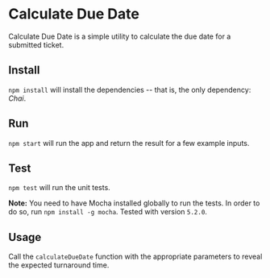 # Calculate Due Date

Calculate Due Date is a simple utility to calculate the due date for a submitted ticket.

## Install

`npm install` will install the dependencies -- that is, the only dependency: _Chai_.

## Run

`npm start` will run the app and return the result for a few example inputs.

## Test

`npm test` will run the unit tests.

**Note:** You need to have Mocha installed globally to run the tests. In order to do so, run `npm install -g mocha`. Tested with version `5.2.0`.

## Usage

Call the `calculateDueDate` function with the appropriate parameters to reveal the expected turnaround time.
